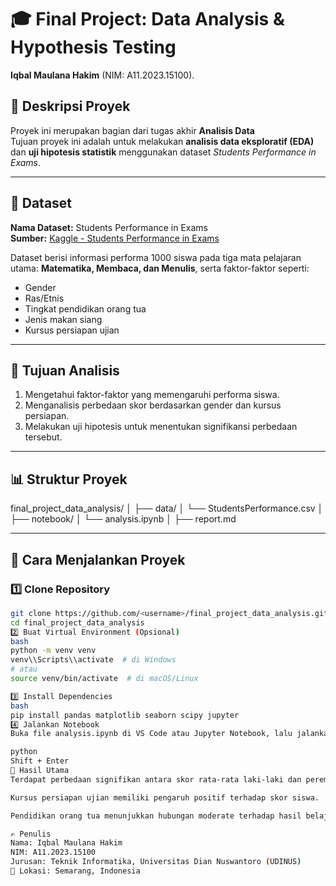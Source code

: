 # 🎓 Final Project: Data Analysis & Hypothesis Testing

 **Iqbal Maulana Hakim** (NIM: A11.2023.15100).
## 📘 Deskripsi Proyek
Proyek ini merupakan bagian dari tugas akhir **Analisis Data**   
Tujuan proyek ini adalah untuk melakukan **analisis data eksploratif (EDA)** dan **uji hipotesis statistik** menggunakan dataset *Students Performance in Exams*.

---

## 🧾 Dataset
**Nama Dataset:** Students Performance in Exams  
**Sumber:** [Kaggle - Students Performance in Exams](https://www.kaggle.com/datasets/spscientist/students-performance-in-exams)  

Dataset berisi informasi performa 1000 siswa pada tiga mata pelajaran utama: **Matematika, Membaca, dan Menulis**, serta faktor-faktor seperti:
- Gender
- Ras/Etnis
- Tingkat pendidikan orang tua
- Jenis makan siang
- Kursus persiapan ujian

---

## 🧠 Tujuan Analisis
1. Mengetahui faktor-faktor yang memengaruhi performa siswa.  
2. Menganalisis perbedaan skor berdasarkan gender dan kursus persiapan.  
3. Melakukan uji hipotesis untuk menentukan signifikansi perbedaan tersebut.

---

## 📊 Struktur Proyek
final_project_data_analysis/
│
├── data/
│ └── StudentsPerformance.csv
│
├── notebook/
│ └── analysis.ipynb
│
├── report.md

---

## 🚀 Cara Menjalankan Proyek

### 1️⃣ Clone Repository
```bash
git clone https://github.com/<username>/final_project_data_analysis.git
cd final_project_data_analysis
2️⃣ Buat Virtual Environment (Opsional)
bash
python -m venv venv
venv\\Scripts\\activate  # di Windows
# atau
source venv/bin/activate  # di macOS/Linux

3️⃣ Install Dependencies
bash
pip install pandas matplotlib seaborn scipy jupyter
4️⃣ Jalankan Notebook
Buka file analysis.ipynb di VS Code atau Jupyter Notebook, lalu jalankan setiap cell dari atas ke bawah:

python
Shift + Enter
🧪 Hasil Utama
Terdapat perbedaan signifikan antara skor rata-rata laki-laki dan perempuan.

Kursus persiapan ujian memiliki pengaruh positif terhadap skor siswa.

Pendidikan orang tua menunjukkan hubungan moderate terhadap hasil belajar.

✍️ Penulis
Nama: Iqbal Maulana Hakim
NIM: A11.2023.15100
Jurusan: Teknik Informatika, Universitas Dian Nuswantoro (UDINUS)
📍 Lokasi: Semarang, Indonesia
